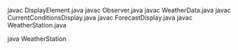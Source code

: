 javac DisplayElement.java
javac Observer.java
javac WeatherData.java
javac CurrentConditionsDisplay.java
javac ForecastDisplay.java
javac WeatherStation.java

java WeatherStation
